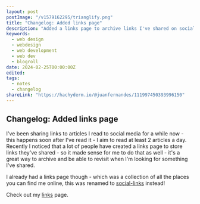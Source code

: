 ```yaml
---
layout: post
postImage: "/v1579162295/trianglify.png"
title: "Changelog: Added links page"
description: "Added a links page to archive links I've shared on social media."
keywords:
  - web design
  - webdesign
  - web development
  - web dev
  - blogroll
date: 2024-02-25T00:00:00Z
edited:
tags:
  - notes
  - changelog
shareLink: "https://hachyderm.io/@juanfernandes/111997450393996150"
---
```

## Changelog: Added links page
I've been sharing links to articles I read to social media for a while now - this happens soon after I've read it - I aim to read at least 2 articles a day. Recently I noticed that a lot of people have created a links page to store links they've shared - so it made sense for me to do that as well - it's a great way to archive and be able to revisit when I'm looking for something I've shared.

I already had a links page though - which was a collection of all the places you can find me online, this was renamed to [social-links](/social-links) instead!

Check out my [links](/links) page.
